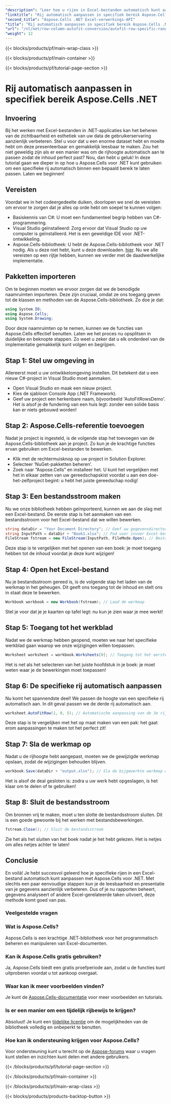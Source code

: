 ```yaml
---
"description": "Leer hoe u rijen in Excel-bestanden automatisch kunt aanpassen met Aspose.Cells voor .NET. Verbeter uw gegevenspresentatie moeiteloos met deze stapsgewijze handleiding."
"linktitle": "Rij automatisch aanpassen in specifiek bereik Aspose.Cells .NET"
"second_title": "Aspose.Cells .NET Excel-verwerkings-API"
"title": "Rij automatisch aanpassen in specifiek bereik Aspose.Cells .NET"
"url": "/nl/net/row-column-autofit-conversion/autofit-row-specific-range/"
"weight": 12
---
```


{{< blocks/products/pf/main-wrap-class >}}

{{< blocks/products/pf/main-container >}}

{{< blocks/products/pf/tutorial-page-section >}}

# Rij automatisch aanpassen in specifiek bereik Aspose.Cells .NET

## Invoering
Bij het werken met Excel-bestanden in .NET-applicaties kan het beheren van de zichtbaarheid en esthetiek van uw data de gebruikerservaring aanzienlijk verbeteren. Stel u voor dat u een enorme dataset hebt en moeite hebt om deze presenteerbaar en gemakkelijk leesbaar te maken. Zou het niet geweldig zijn als er een manier was om de rijhoogte automatisch aan te passen zodat de inhoud perfect past? Nou, dan hebt u geluk! In deze tutorial gaan we dieper in op hoe u Aspose.Cells voor .NET kunt gebruiken om een specifieke rij automatisch binnen een bepaald bereik te laten passen. Laten we beginnen!
## Vereisten
Voordat we in het codeergedeelte duiken, doorlopen we snel de vereisten om ervoor te zorgen dat je alles op orde hebt om soepel te kunnen volgen:
- Basiskennis van C#: U moet een fundamenteel begrip hebben van C#-programmering.
- Visual Studio geïnstalleerd: Zorg ervoor dat Visual Studio op uw computer is geïnstalleerd. Het is een geweldige IDE voor .NET-ontwikkeling.
- Aspose.Cells-bibliotheek: U hebt de Aspose.Cells-bibliotheek voor .NET nodig. Als u deze niet hebt, kunt u deze downloaden. [hier](https://releases.aspose.com/cells/net/).
Nu we alle vereisten op een rijtje hebben, kunnen we verder met de daadwerkelijke implementatie.
## Pakketten importeren
Om te beginnen moeten we ervoor zorgen dat we de benodigde naamruimten importeren. Deze zijn cruciaal, omdat ze ons toegang geven tot de klassen en methoden van de Aspose.Cells-bibliotheek. Zo doe je dat:
```csharp
using System.IO;
using Aspose.Cells;
using System.Drawing;
```
Door deze naamruimten op te nemen, kunnen we de functies van Aspose.Cells effectief benutten.
Laten we het proces nu opsplitsen in duidelijke en beknopte stappen. Zo weet u zeker dat u elk onderdeel van de implementatie gemakkelijk kunt volgen en begrijpen.
## Stap 1: Stel uw omgeving in
Allereerst moet u uw ontwikkelomgeving instellen. Dit betekent dat u een nieuw C#-project in Visual Studio moet aanmaken.
- Open Visual Studio en maak een nieuw project.
- Kies de sjabloon Console App (.NET Framework).
- Geef uw project een herkenbare naam, bijvoorbeeld 'AutoFitRowsDemo'.
Het is alsof je de fundering van een huis legt: zonder een solide basis kan er niets gebouwd worden!
## Stap 2: Aspose.Cells-referentie toevoegen
Nadat je project is ingesteld, is de volgende stap het toevoegen van de Aspose.Cells-bibliotheek aan je project. Zo kun je de krachtige functies ervan gebruiken om Excel-bestanden te bewerken.
- Klik met de rechtermuisknop op uw project in Solution Explorer.
- Selecteer ‘NuGet-pakketten beheren’.
- Zoek naar “Aspose.Cells” en installeer het.
U kunt het vergelijken met het in elkaar zetten van uw gereedschapskist voordat u aan een doe-het-zelfproject begint: u hebt het juiste gereedschap nodig!
## Stap 3: Een bestandsstroom maken
Nu we onze bibliotheek hebben geïmporteerd, kunnen we aan de slag met een Excel-bestand. De eerste stap is het aanmaken van een bestandsstroom voor het Excel-bestand dat we willen bewerken.
```csharp
string dataDir = "Your Document Directory"; // Geef uw gegevensdirectory op
string InputPath = dataDir + "Book1.xlsx"; // Pad voor invoer Excel-bestand
FileStream fstream = new FileStream(InputPath, FileMode.Open); // Bestandsstroom maken
```
Deze stap is te vergelijken met het openen van een boek: je moet toegang hebben tot de inhoud voordat je deze kunt wijzigen!
## Stap 4: Open het Excel-bestand
Nu je bestandsstroom gereed is, is de volgende stap het laden van de werkmap in het geheugen. Dit geeft ons toegang tot de inhoud en stelt ons in staat deze te bewerken.
```csharp
Workbook workbook = new Workbook(fstream); // Laad de werkmap
```
Stel je voor dat je je kaarten op tafel legt: nu kun je zien waar je mee werkt!
## Stap 5: Toegang tot het werkblad
Nadat we de werkmap hebben geopend, moeten we naar het specifieke werkblad gaan waarop we onze wijzigingen willen toepassen.
```csharp
Worksheet worksheet = workbook.Worksheets[0]; // Toegang tot het eerste werkblad
```
Het is net als het selecteren van het juiste hoofdstuk in je boek: je moet weten waar je de bewerkingen moet toepassen!
## Stap 6: De specifieke rij automatisch aanpassen
Nu komt het spannendste deel! We passen de hoogte van een specifieke rij automatisch aan. In dit geval passen we de derde rij automatisch aan.
```csharp
worksheet.AutoFitRow(1, 0, 5); // Automatische aanpassing van de 3e rij
```
Deze stap is te vergelijken met het op maat maken van een pak: het gaat erom aanpassingen te maken tot het perfect zit!
## Stap 7: Sla de werkmap op
Nadat u de rijhoogte hebt aangepast, moeten we de gewijzigde werkmap opslaan, zodat de wijzigingen behouden blijven.
```csharp
workbook.Save(dataDir + "output.xlsx"); // Sla de bijgewerkte werkmap op
```
Het is alsof de deal gesloten is: zodra u uw werk hebt opgeslagen, is het klaar om te delen of te gebruiken!
## Stap 8: Sluit de bestandsstroom
Om bronnen vrij te maken, moet u ten slotte de bestandsstroom sluiten. Dit is een goede gewoonte bij het werken met bestandsbewerkingen.
```csharp
fstream.Close(); // Sluit de bestandsstroom
```
Zie het als het sluiten van het boek nadat je het hebt gelezen. Het is netjes om alles netjes achter te laten!
## Conclusie
En voilà! Je hebt succesvol geleerd hoe je specifieke rijen in een Excel-bestand automatisch kunt aanpassen met Aspose.Cells voor .NET. Met slechts een paar eenvoudige stappen kun je de leesbaarheid en presentatie van je gegevens aanzienlijk verbeteren. Dus of je nu rapporten beheert, gegevens analyseert of andere Excel-gerelateerde taken uitvoert, deze methode komt goed van pas.
### Veelgestelde vragen
### Wat is Aspose.Cells?  
Aspose.Cells is een krachtige .NET-bibliotheek voor het programmatisch beheren en manipuleren van Excel-documenten.
### Kan ik Aspose.Cells gratis gebruiken?  
Ja, Aspose.Cells biedt een gratis proefperiode aan, zodat u de functies kunt uitproberen voordat u tot aankoop overgaat.
### Waar kan ik meer voorbeelden vinden?  
Je kunt de [Aspose.Cells-documentatie](https://reference.aspose.com/cells/net/) voor meer voorbeelden en tutorials.
### Is er een manier om een tijdelijk rijbewijs te krijgen?  
Absoluut! Je kunt een [tijdelijke licentie](https://purchase.aspose.com/temporary-license/) om de mogelijkheden van de bibliotheek volledig en onbeperkt te benutten.
### Hoe kan ik ondersteuning krijgen voor Aspose.Cells?  
Voor ondersteuning kunt u terecht op de [Aspose-forums](https://forum.aspose.com/c/cells/9) waar u vragen kunt stellen en inzichten kunt delen met andere gebruikers.


{{< /blocks/products/pf/tutorial-page-section >}}

{{< /blocks/products/pf/main-container >}}

{{< /blocks/products/pf/main-wrap-class >}}

{{< blocks/products/products-backtop-button >}}
